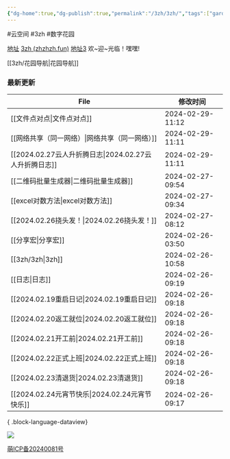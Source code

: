 ```yaml
---
{"dg-home":true,"dg-publish":true,"permalink":"/3zh/3zh/","tags":["gardenEntry"],"dgPassFrontmatter":true,"noteIcon":""}
---
```


#云空间 #3zh #数字花园

<head>
<meta name="shenma-site-verification" content="9f4a23071eb178c10212ac1fc519d41d_1700668342">
</head>


[地址](https://sdfd-azc.pages.dev/)
[3zh (zhzhzh.fun)](https://www.zhzhzh.fun/)
[地址3](https://468557bb.sdfd-azc.pages.dev/)
欢~迎~光临！嘿嘿!

[[3zh/花园导航\|花园导航]]

### 最新更新

| File                                        | 修改时间             |
| ------------------------------------------- | ---------------- |
| [[文件点对点\|文件点对点]]                         | 2024-02-29-11:12 |
| [[网络共享（同一网络）\|网络共享（同一网络）]]               | 2024-02-29-11:11 |
| [[2024.02.27云人升折腾日志\|2024.02.27云人升折腾日志]] | 2024-02-29-11:11 |
| [[二维码批量生成器\|二维码批量生成器]]                   | 2024-02-27-09:54 |
| [[excel对数方法\|excel对数方法]]                 | 2024-02-27-09:34 |
| [[2024.02.26挠头发！\|2024.02.26挠头发！]]       | 2024-02-27-08:12 |
| [[分享宏\|分享宏]]                             | 2024-02-26-03:50 |
| [[3zh/3zh\|3zh]]                         | 2024-02-26-10:58 |
| [[日志\|日志]]                               | 2024-02-26-09:19 |
| [[2024.02.19重启日记\|2024.02.19重启日记]]       | 2024-02-26-09:18 |
| [[2024.02.20返工就位\|2024.02.20返工就位]]       | 2024-02-26-09:18 |
| [[2024.02.21开工前\|2024.02.21开工前]]         | 2024-02-26-09:18 |
| [[2024.02.22正式上班\|2024.02.22正式上班]]       | 2024-02-26-09:18 |
| [[2024.02.23清退货\|2024.02.23清退货]]         | 2024-02-26-09:18 |
| [[2024.02.24元宵节快乐\|2024.02.24元宵节快乐]]     | 2024-02-26-09:17 |

{ .block-language-dataview}


![](https://telegraph-image-6pq.pages.dev/file/b6559e64e9dc204cc5dd3.jpg)



<a href="https://icp.gov.moe/?keyword=20240081" target="_blank">萌ICP备20240081号</a>